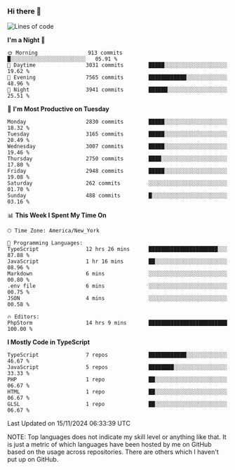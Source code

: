 ### Hi there 👋

<!--
**LynxJinxxy/LynxJinxxy** is a ✨ _special_ ✨ repository because its `README.md` (this file) appears on your GitHub profile.

Here are some ideas to get you started:

- 🔭 I’m currently working on ...
- 🌱 I’m currently learning ...
- 👯 I’m looking to collaborate on ...
- 🤔 I’m looking for help with ...
- 💬 Ask me about ...
- 📫 How to reach me: ...
- 😄 Pronouns: ...
- ⚡ Fun fact: ...
-->

<!--START_SECTION:waka-->
![Lines of code](https://img.shields.io/badge/From%20Hello%20World%20I%27ve%20Written-32.2%20million%20lines%20of%20code-blue)

**I'm a Night 🦉** 

```text
🌞 Morning                913 commits         █░░░░░░░░░░░░░░░░░░░░░░░░   05.91 % 
🌆 Daytime                3031 commits        █████░░░░░░░░░░░░░░░░░░░░   19.62 % 
🌃 Evening                7565 commits        ████████████░░░░░░░░░░░░░   48.96 % 
🌙 Night                  3941 commits        ██████░░░░░░░░░░░░░░░░░░░   25.51 % 
```
📅 **I'm Most Productive on Tuesday** 

```text
Monday                   2830 commits        █████░░░░░░░░░░░░░░░░░░░░   18.32 % 
Tuesday                  3165 commits        █████░░░░░░░░░░░░░░░░░░░░   20.49 % 
Wednesday                3007 commits        █████░░░░░░░░░░░░░░░░░░░░   19.46 % 
Thursday                 2750 commits        ████░░░░░░░░░░░░░░░░░░░░░   17.80 % 
Friday                   2948 commits        █████░░░░░░░░░░░░░░░░░░░░   19.08 % 
Saturday                 262 commits         ░░░░░░░░░░░░░░░░░░░░░░░░░   01.70 % 
Sunday                   488 commits         █░░░░░░░░░░░░░░░░░░░░░░░░   03.16 % 
```


📊 **This Week I Spent My Time On** 

```text
🕑︎ Time Zone: America/New_York

💬 Programming Languages: 
TypeScript               12 hrs 26 mins      ██████████████████████░░░   87.88 % 
JavaScript               1 hr 16 mins        ██░░░░░░░░░░░░░░░░░░░░░░░   08.96 % 
Markdown                 6 mins              ░░░░░░░░░░░░░░░░░░░░░░░░░   00.80 % 
.env file                6 mins              ░░░░░░░░░░░░░░░░░░░░░░░░░   00.75 % 
JSON                     4 mins              ░░░░░░░░░░░░░░░░░░░░░░░░░   00.58 % 

🔥 Editors: 
PhpStorm                 14 hrs 9 mins       █████████████████████████   100.00 % 
```

**I Mostly Code in TypeScript** 

```text
TypeScript               7 repos             ████████████░░░░░░░░░░░░░   46.67 % 
JavaScript               5 repos             ████████░░░░░░░░░░░░░░░░░   33.33 % 
PHP                      1 repo              ██░░░░░░░░░░░░░░░░░░░░░░░   06.67 % 
HTML                     1 repo              ██░░░░░░░░░░░░░░░░░░░░░░░   06.67 % 
GLSL                     1 repo              ██░░░░░░░░░░░░░░░░░░░░░░░   06.67 % 
```




 Last Updated on 15/11/2024 06:33:39 UTC
<!--END_SECTION:waka-->
NOTE: Top languages does not indicate my skill level or anything like that. It is just a metric of which languages have been hosted by me on GitHub based on the usage across repositories. There are others which I haven't put up on GitHub.
